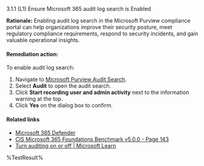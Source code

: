 3.1.1 (L1) Ensure Microsoft 365 audit log search is Enabled

**Rationale:**
Enabling audit log search in the Microsoft Purview compliance portal can help organizations improve their security posture, meet regulatory compliance requirements, respond to security incidents, and gain valuable operational insights.

#### Remediation action:

To enable audit log search:
1. Navigate to [Microsoft Purview Audit Search](https://purview.microsoft.com/audit/auditsearch).
2. Select **Audit** to open the audit search.
3. Click **Start recording user and admin activity** next to the information warning at the top.
4. Click **Yes** on the dialog box to confirm.

#### Related links

* [Microsoft 365 Defender](https://security.microsoft.com)
* [CIS Microsoft 365 Foundations Benchmark v5.0.0 - Page 143](https://www.cisecurity.org/benchmark/microsoft_365)
* [Turn auditing on or off | Microsoft Learn](https://learn.microsoft.com/en-us/purview/audit-log-enable-disable)

<!--- Results --->
%TestResult%